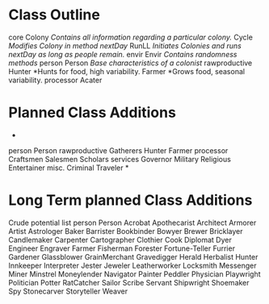 # Class Outline
core
	Colony
		*Contains all information regarding a particular colony.*
	Cycle
		*Modifies Colony in method nextDay*
	RunLL
		*Initiates Colonies and runs nextDay as long as people remain.*
envir
	Envir
		*Contains randomness methods*
person
	Person
		*Base characteristics of a colonist*
	rawproductive
		Hunter
			*Hunts for food, high variability.
		Farmer
			*Grows food, seasonal variability.
	processor
		Acater
	

# Planned Class Additions
*
person
	Person
	rawproductive
		Gatherers
			Hunter
			Farmer
	processor
		Craftsmen
		Salesmen
		Scholars
	services
		Governor
		Military
		Religious
		Entertainer
	misc.
		Criminal
		Traveler
*
# Long Term planned Class Additions
Crude potential list
person
	Person
		Acrobat
		Apothecarist
		Architect
		Armorer
		Artist
		Astrologer
		Baker
		Barrister
		Bookbinder
		Bowyer
		Brewer
		Bricklayer
		Candlemaker
		Carpenter
		Cartographer
		Clothier
		Cook
		Diplomat
		Dyer
		Engineer
		Engraver
		Farmer
		Fisherman
		Forester
		Fortune-Teller
		Furrier
		Gardener
		Glassblower
		GrainMerchant
		Gravedigger
		Herald
		Herbalist
		Hunter
		Innkeeper
		Interpreter
		Jester
		Jeweler
		Leatherworker
		Locksmith
		Messenger
		Miner
		Minstrel
		Moneylender
		Navigator
		Painter
		Peddler
		Physician
		Playwright
		Politician
		Potter
		RatCatcher
		Sailor
		Scribe
		Servant
		Shipwright
		Shoemaker
		Spy
		Stonecarver
		Storyteller
		Weaver
